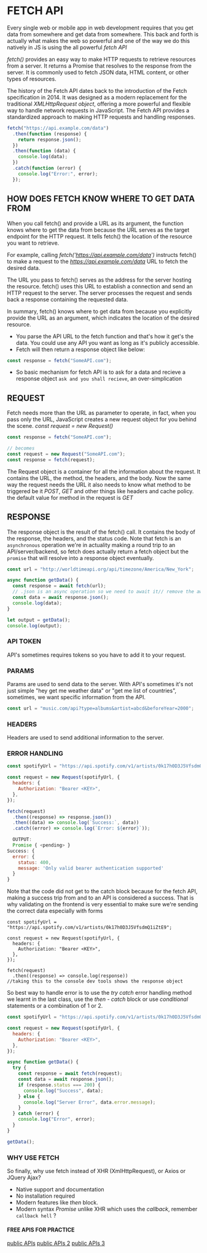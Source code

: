 # FETCH API

Every single web or mobile app in web development requires that you get data from somewhere and get data from somewhere. This back and forth is actually what makes the web so powerful and one of the way we do this natively in JS is using the all powerful _fetch API_

_fetch()_ provides an easy way to make HTTP requests to retrieve resources from a server. It returns a Promise that resolves to the response from the server. It is commonly used to fetch JSON data, HTML content, or other types of resources.

The history of the Fetch API dates back to the introduction of the Fetch specification in 2014. It was designed as a modern replacement for the traditional _XMLHttpRequest object_, offering a more powerful and flexible way to handle network requests in JavaScript. The Fetch API provides a standardized approach to making HTTP requests and handling responses.

```js
fetch("https://api.example.com/data")
  .then(function (response) {
    return response.json();
  })
  .then(function (data) {
    console.log(data);
  })
  .catch(function (error) {
    console.log("Error:", error);
  });
```

## HOW DOES FETCH KNOW WHERE TO GET DATA FROM

When you call fetch() and provide a URL as its argument, the function knows where to get the data from because the URL serves as the target endpoint for the HTTP request. It tells fetch() the location of the resource you want to retrieve.

For example, calling _fetch('https://api.example.com/data')_ instructs fetch() to make a request to the _https://api.example.com/data_ URL to fetch the desired data.

The URL you pass to fetch() serves as the address for the server hosting the resource. fetch() uses this URL to establish a connection and send an HTTP request to the server. The server processes the request and sends back a response containing the requested data.

In summary, fetch() knows where to get data from because you explicitly provide the URL as an argument, which indicates the location of the desired resource.

- You parse the API URL to the fetch function and that's how it get's the data. You could use any API you want as long as it's publicly accessible.
- Fetch will then return a response object like below:

```js
const response = fetch("SomeAPI.com");
```

- So basic mechanism for fetch API is to ask for a data and recieve a response object `ask and you shall recieve`, an over-simplication

## REQUEST

Fetch needs more than the URL as parameter to operate, in fact, when you pass only the URL, JavaScript creates a new request object for you behind the scene. _const request = new Request()_

```js
const response = fetch("SomeAPI.com");

// becomes
const request = new Request("SomeAPI.com");
const response = fetch(request);
```

The Request object is a container for all the information about the request. It contains the URL, the method, the headers, and the body. Now the same way the request needs the URL it also needs to know what method to be triggered be it _POST_, _GET_ and other things like headers and cache policy. the default value for method in the request is _GET_

## RESPONSE

The response object is the result of the fetch() call. It contains the body of the response, the headers, and the status code. Note that fetch is an `asynchronous` operation we're in actuality making a round trip to an API/server/backend, so fetch does actually return a fetch object but the `promise` that will resolve into a response object eventually.

```js
const url = "http://worldtimeapi.org/api/timezone/America/New_York";

async function getData() {
  const response = await fetch(url);
  // .json is an async operation so we need to await it// remove the await and see what happens
  const data = await response.json();
  console.log(data);
}

let output = getData();
console.log(output);
```

### API TOKEN

API's sometimes requires tokens so you have to add it to your request.

### PARAMS

Params are used to send data to the server. With API's sometimes it's not just simple "hey get me weather data" or "get me list of countries", sometimes, we want specific information from the API.

```js
const url = "music.com/api?type=albums&artist=abcd&beforeYear=2000";
```

### HEADERS

Headers are used to send additional information to the server.

### ERROR HANDLING

```js
const spotifyUrl = "https://api.spotify.com/v1/artists/0k17h0D3J5VfsdmQ1iZtE9";

const request = new Request(spotifyUrl, {
  headers: {
    Authorization: "Bearer <KEY>",
  },
});

fetch(request)
  .then((response) => response.json())
  .then((data) => console.log(`Success:`, data))
  .catch((error) => console.log(`Error: ${error}`));

  OUTPUT:
  Promise { <pending> }
Success: {
  error: {
    status: 400,
    message: 'Only valid bearer authentication supported'
  }
}
```

Note that the code did not get to the catch block because for the fetch API, making a success trip from and to an API is considered a success. That is why validating on the frontend is very essential to make sure weʻre sending the correct data especially with forms

```JS
const spotifyUrl = "https://api.spotify.com/v1/artists/0k17h0D3J5VfsdmQ1iZtE9";

const request = new Request(spotifyUrl, {
  headers: {
    Authorization: "Bearer <KEY>",
  },
});

fetch(request)
  .then((response) => console.log(response))
//taking this to the console dev tools shows the response object
```

So best way to handle error is to use the _try catch_ error handling method we learnt in the last class, use the _then - catch_ block or use _conditional_ statements or a combination of 1 or 2.

```js
const spotifyUrl = "https://api.spotify.com/v1/artists/0k17h0D3J5VfsdmQ1iZtE9";

const request = new Request(spotifyUrl, {
  headers: {
    Authorization: "Bearer <KEY>",
  },
});

async function getData() {
  try {
    const response = await fetch(request);
    const data = await response.json();
    if (response.status === 200) {
      console.log("Success", data);
    } else {
      console.log("Server Error", data.error.message);
    }
  } catch (error) {
    console.log("Error", error);
  }
}

getData();
```

### WHY USE FETCH

So finally, why use fetch instead of XHR (XmlHttpRequest), or Axios or JQuery Ajax?

- Native support and documentation
- No installation required
- Modern features like _then_ block.
- Modern syntax _Promise_ unlike XHR which uses the _callback_, remember `callback hell` ?

#### FREE APIS FOR PRACTICE

[public APIs](https://free-apis.github.io/)
[public APIs 2](https://publicapis.dev/)
[public APIs 3](https://rapidapi.com/collection/list-of-free-apis)
